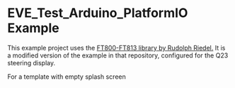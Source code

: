 # EVE_Test_Arduino_PlatformIO Example

This example project uses the [FT800-FT813 library by Rudolph Riedel.](https://github.com/RudolphRiedel/FT800-FT813/) It is a modified version of the example in that repository, configured for the Q23 steering display. 

For a template with empty splash screen


